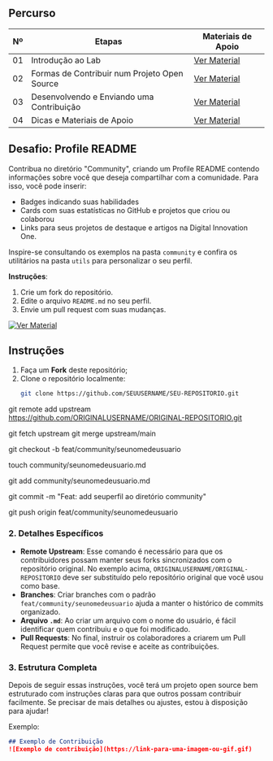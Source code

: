 ## Percurso

| Nº  | Etapas                                   | Materiais de Apoio      |
| --- | ---------------------------------------- | ----------------------- |
| 01  | Introdução ao Lab                        | [Ver Material](#)        |
| 02  | Formas de Contribuir num Projeto Open Source | [Ver Material](#)    |
| 03  | Desenvolvendo e Enviando uma Contribuição  | [Ver Material](#)    |
| 04  | Dicas e Materiais de Apoio                | [Ver Material](#)        |

## Desafio: Profile README

Contribua no diretório "Community", criando um Profile README contendo informações sobre você que deseja compartilhar com a comunidade. Para isso, você pode inserir: 
- Badges indicando suas habilidades
- Cards com suas estatísticas no GitHub e projetos que criou ou colaborou
- Links para seus projetos de destaque e artigos na Digital Innovation One.

Inspire-se consultando os exemplos na pasta `community` e confira os utilitários na pasta `utils` para personalizar o seu perfil.

**Instruções**: 
1. Crie um fork do repositório.
2. Edite o arquivo `README.md` no seu perfil.
3. Envie um pull request com suas mudanças.

[![Ver Material](https://img.shields.io/badge/Ver-Material-blue)](#)

## Instruções

1. Faça um **Fork** deste repositório;
2. Clone o repositório localmente:
   ```bash
   git clone https://github.com/SEUUSERNAME/SEU-REPOSITORIO.git

git remote add upstream https://github.com/ORIGINALUSERNAME/ORIGINAL-REPOSITORIO.git

git fetch upstream
git merge upstream/main

git checkout -b feat/community/seunomedeusuario

touch community/seunomedeusuario.md

git add community/seunomedeusuario.md

git commit -m "Feat: add seuperfil ao diretório community"

git push origin feat/community/seunomedeusuario


### 2. Detalhes Específicos

- **Remote Upstream**: Esse comando é necessário para que os contribuidores possam manter seus forks sincronizados com o repositório original. No exemplo acima, `ORIGINALUSERNAME/ORIGINAL-REPOSITORIO` deve ser substituído pelo repositório original que você usou como base.
- **Branches**: Criar branches com o padrão `feat/community/seunomedeusuario` ajuda a manter o histórico de commits organizado.
- **Arquivo `.md`**: Ao criar um arquivo com o nome do usuário, é fácil identificar quem contribuiu e o que foi modificado.
- **Pull Requests**: No final, instruir os colaboradores a criarem um Pull Request permite que você revise e aceite as contribuições.

### 3. Estrutura Completa

Depois de seguir essas instruções, você terá um projeto open source bem estruturado com instruções claras para que outros possam contribuir facilmente. Se precisar de mais detalhes ou ajustes, estou à disposição para ajudar!


Exemplo:
```markdown
## Exemplo de Contribuição
![Exemplo de contribuição](https://link-para-uma-imagem-ou-gif.gif)

